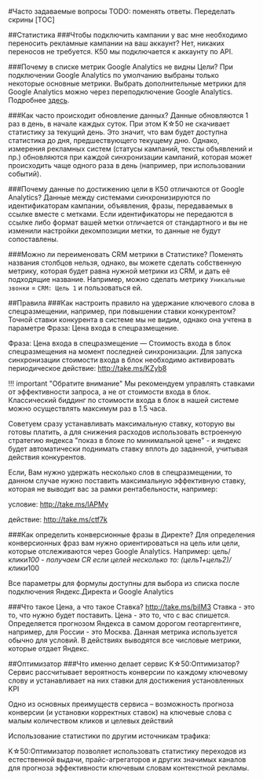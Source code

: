 #Часто задаваемые вопросы
TODO: поменять ответы. Переделать скрины
[TOC]

##Статистика
###Чтобы подключить кампании у вас мне необходимо переносить рекламные кампании на ваш аккаунт?
Нет, никаких переносов не требуется. К50 мы подключается к аккаунту по API.


###Почему в списке метрик Google Analytics не видны Цели?
При подключении Google Analytics по умолчанию выбраны только некоторые основные метрики. Выбрать дополнительные метрики для Google Analytics можно через переподключение Google Analytics. Подробнее [здесь](./connect/google-analytics).

###Как часто происходит обновление данных?
Данные обновляются 1 раз в день, в начале каждых суток. При этом K☆50 не скачивает статистику за текущий день. Это значит, что вам будет доступна статистика до дня, предшествующего текущему дню.
Однако, измерения рекламных систем (статусы кампаний, тексты объявлений и пр.) обновляются при каждой синхронизации кампаний, которая может происходить чаще одного раза в день (например, при использовании событий).

###Почему данные по достижению цели в К50 отличаются от Google Analytics?
Данные между системами синхронизируются по идентификаторам кампании, объявления, фразы, передаваемых в ссылке вместе с метками. Если идентификаторы не передаются в ссылке либо формат вашей метки отличается от стандартного и вы не изменили настройки декомпозиции метки, то данные не будут сопоставлены.

###Можно ли переименовать CRM метрики в Статистике?
Поменять названия столбцов нельзя, однако, вы можете сделать собственную метрику, которая будет равна нужной метрики из CRM, и дать её подходящие название.
Например, можно сделать метрику `Уникальные звонки` = `CRM: Цель 1` и пользоваться ей.



##Правила
###Как настроить правило на удержание ключевого слова в спецразмещении, например, при повышении ставки конкурентом?
Точной ставки конкурента в системе мы не видим, однако она учтена в параметре Фраза: Цена входа в спецразмещение.

Фраза: Цена входа в спецразмещение — Стоимость входа в блок спецразмещения на момент последней синхронизации. Для запуска синхронизации стоимости входа в блок необходимо активировать периодическое действие: http://take.ms/KZyb8

!!! important "Обратите внимание"
    Мы рекомендуем управлять ставками от эффективности запроса, а не от стоимости входа в блок. Классический биддинг по стоимости входа в блок в нашей системе можно осуществлять максимум раз в 1.5 часа.

Советуем сразу устанавливать максимальную ставку, которую вы готовы платить, а для снижения расходов использовать встроенную стратегию яндекса "показ в блоке по минимальной цене" - и яндекс будет автоматически поднимать ставку вплоть до заданной, учитывая действия конкурентов.

Если, Вам нужно удержать несколько слов в спецразмещении, то данном случае нужно поставить максимальную эффективную ставку, которая не выводит вас за рамки рентабельности, например:

условие: http://take.ms/lAPMy

действие: http://take.ms/ctf7k

###Как определить конверсионные фразы в Директе?
Для определения конверсионных фраз вам нужно ориентироваться на цель или цели, которые отслеживаются через Google Analytics. Например: цель/клики*100 - получаем CR если целей несколько то: (цель1+цель2)/клики*100

Все параметры для формулы доступны для выбора из списка после подключения Яндекс.Директа и Google Analytics


###Что такое Цена, а что такое Ставка?
http://take.ms/biIM3 Ставка - это то, что нужно будет поставить. Цена - это то, что с вас спишется. Определяется прогнозом Яндекса в самом дорогом геотаргентинге, например, для России - это Москва. Данная метрика используется обычно для условий. В действиях выводятся все числовые метрики, которые отдает Яндекс.


##Оптимизатор
###Что именно делает сервис K☆50:Оптимизатор?
Сервис рассчитывает вероятность конверсии по каждому ключевому слову и устанавливает на них ставки для достижения установленных KPI

Одно из основных преимуществ сервиса – возможность прогноза конверсии (и установки корректных ставок) на ключевые слова с малым количеством кликов и целевых действий

Использование статистики по другим источникам трафика:

K☆50:Оптимизатор позволяет использовать статистику переходов из естественной выдачи, прайс-агрегаторов и других значимых каналов для прогноза эффективности ключевым словам контекстной рекламы.
